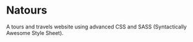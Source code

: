# Natours
A tours and travels website using advanced CSS and SASS (Syntactically Awesome Style Sheet).
